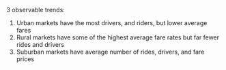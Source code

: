 3 observable trends:

1) Urban markets have the most drivers, and riders, but lower average fares
2) Rural markets have some of the highest average fare rates but far fewer rides and drivers
3) Suburban markets have average number of rides, drivers, and fare prices
